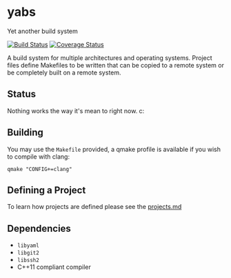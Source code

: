 # yabs
Yet another build system

[![Build Status](https://travis-ci.org/0X1A/yabs.svg)](https://travis-ci.org/0X1A/yabs) [![Coverage Status](https://img.shields.io/coveralls/0X1A/yabs.svg)](https://coveralls.io/r/0X1A/yabs?branch=master)

A build system for multiple architectures and operating systems. Project  
files define Makefiles to be written that can be copied to a remote system or 
be completely built on a remote system.

## Status
Nothing works the way it's mean to right now. c:

## Building

You may use the `Makefile` provided, a qmake profile is available if you wish to 
 compile with clang:
```
qmake "CONFIG+=clang"
```

## Defining a Project

To learn how projects are defined please see the [projects.md](projects.md)

## Dependencies
- `libyaml`
- `libgit2`
- `libssh2`
- C++11 compliant compiler
